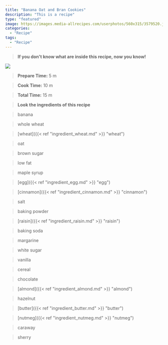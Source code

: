 ```yaml
---
title: "Banana Oat and Bran Cookies"
description: "This is a recipe"
type: "featured"
image: https://images.media-allrecipes.com/userphotos/560x315/3579520.jpg
categories: 
  - "Recipe"
tags: 
  - "Recipe"
---
```



>**If you don't know what are inside this recipe, now you know!**

![](../images/Recipes-Banner.jpg)
> **Prepare Time:** 5 m


> **Cook Time:** 10 m


> **Total Time:** 15 m

> **Look the ingredients of this recipe**

> banana

> whole wheat

> [wheat]({{< ref "ingredient_wheat.md" >}} "wheat")

> oat

> brown sugar

> low fat

> maple syrup

> [egg]({{< ref "ingredient_egg.md" >}} "egg")

> [cinnamon]({{< ref "ingredient_cinnamon.md" >}} "cinnamon")

> salt

> baking powder

> [raisin]({{< ref "ingredient_raisin.md" >}} "raisin")

> baking soda

> margarine

> white sugar

> vanilla

> cereal

> chocolate

> [almond]({{< ref "ingredient_almond.md" >}} "almond")

> hazelnut

> [butter]({{< ref "ingredient_butter.md" >}} "butter")

> [nutmeg]({{< ref "ingredient_nutmeg.md" >}} "nutmeg")

> caraway

> sherry

